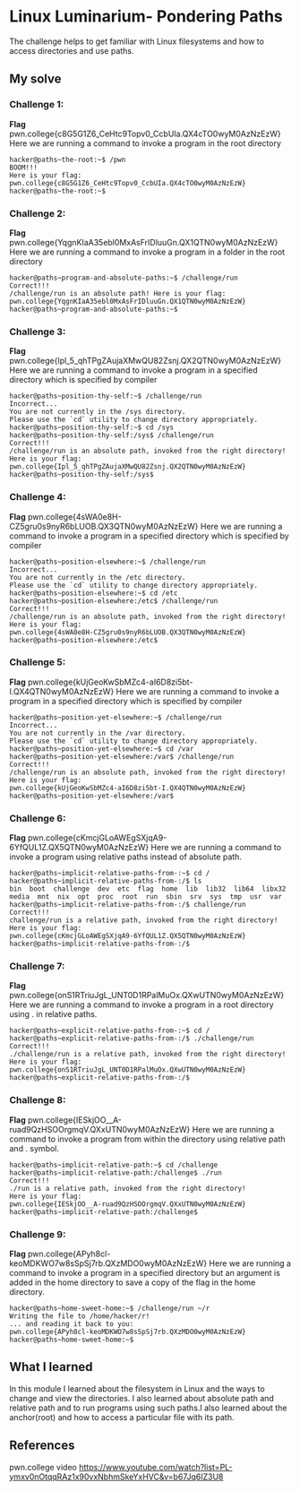 # Linux Luminarium- Pondering Paths
The challenge helps to get familiar with Linux filesystems and how to access directories and use paths.

## My solve
### Challenge 1:
  **Flag**  pwn.college{c8G5G1Z6_CeHtc9Topv0_CcbUIa.QX4cTO0wyM0AzNzEzW}
  Here we are running a command to invoke a program in the root directory
 ``` 
hacker@paths~the-root:~$ /pwn
BOOM!!!
Here is your flag:
pwn.college{c8G5G1Z6_CeHtc9Topv0_CcbUIa.QX4cTO0wyM0AzNzEzW}
hacker@paths~the-root:~$ 
```
### Challenge 2:
  **Flag**  pwn.college{YqgnKIaA35ebl0MxAsFrIDluuGn.QX1QTN0wyM0AzNzEzW}
  Here we are running a command to invoke a program in a folder in the root directory
 ``` 
hacker@paths~program-and-absolute-paths:~$ /challenge/run
Correct!!!
/challenge/run is an absolute path! Here is your flag:
pwn.college{YqgnKIaA35ebl0MxAsFrIDluuGn.QX1QTN0wyM0AzNzEzW}
hacker@paths~program-and-absolute-paths:~$ 
```
### Challenge 3:
  **Flag**  pwn.college{Ipl_5_qhTPgZAujaXMwQU82Zsnj.QX2QTN0wyM0AzNzEzW}
  Here we are running a command to invoke a program in a specified directory which is specified by compiler
 ``` 
hacker@paths~position-thy-self:~$ /challenge/run
Incorrect...
You are not currently in the /sys directory.
Please use the `cd` utility to change directory appropriately.
hacker@paths~position-thy-self:~$ cd /sys
hacker@paths~position-thy-self:/sys$ /challenge/run
Correct!!!
/challenge/run is an absolute path, invoked from the right directory!
Here is your flag:
pwn.college{Ipl_5_qhTPgZAujaXMwQU82Zsnj.QX2QTN0wyM0AzNzEzW}
hacker@paths~position-thy-self:/sys$ 
```
### Challenge 4:
  **Flag**  pwn.college{4sWA0e8H-CZ5gru0s9nyR6bLUOB.QX3QTN0wyM0AzNzEzW}
  Here we are running a command to invoke a program in a specified directory which is specified by compiler
 ``` 
hacker@paths~position-elsewhere:~$ /challenge/run
Incorrect...
You are not currently in the /etc directory.
Please use the `cd` utility to change directory appropriately.
hacker@paths~position-elsewhere:~$ cd /etc
hacker@paths~position-elsewhere:/etc$ /challenge/run
Correct!!!
/challenge/run is an absolute path, invoked from the right directory!
Here is your flag:
pwn.college{4sWA0e8H-CZ5gru0s9nyR6bLUOB.QX3QTN0wyM0AzNzEzW}
hacker@paths~position-elsewhere:/etc$ 
```
### Challenge 5:
  **Flag**  pwn.college{kUjGeoKwSbMZc4-aI6D8zi5bt-I.QX4QTN0wyM0AzNzEzW}
  Here we are running a command to invoke a program in a specified directory which is specified by compiler
 ``` 
hacker@paths~position-yet-elsewhere:~$ /challenge/run
Incorrect...
You are not currently in the /var directory.
Please use the `cd` utility to change directory appropriately.
hacker@paths~position-yet-elsewhere:~$ cd /var
hacker@paths~position-yet-elsewhere:/var$ /challenge/run
Correct!!!
/challenge/run is an absolute path, invoked from the right directory!
Here is your flag:
pwn.college{kUjGeoKwSbMZc4-aI6D8zi5bt-I.QX4QTN0wyM0AzNzEzW}
hacker@paths~position-yet-elsewhere:/var$ 
```
### Challenge 6:
  **Flag**  pwn.college{cKmcjGLoAWEgSXjqA9-6YfQUL1Z.QX5QTN0wyM0AzNzEzW}
  Here we are running a command to invoke a program using relative paths instead of absolute path.
 ``` 
hacker@paths~implicit-relative-paths-from-:~$ cd /
hacker@paths~implicit-relative-paths-from-:/$ ls
bin  boot  challenge  dev  etc  flag  home  lib  lib32  lib64  libx32  media  mnt  nix  opt  proc  root  run  sbin  srv  sys  tmp  usr  var
hacker@paths~implicit-relative-paths-from-:/$ challenge/run
Correct!!!
challenge/run is a relative path, invoked from the right directory!
Here is your flag:
pwn.college{cKmcjGLoAWEgSXjqA9-6YfQUL1Z.QX5QTN0wyM0AzNzEzW}
hacker@paths~implicit-relative-paths-from-:/$  
```
### Challenge 7:
  **Flag**  pwn.college{onS1RTriuJgL_UNT0D1RPalMuOx.QXwUTN0wyM0AzNzEzW}
  Here we are running a command to invoke a program in a root directory using . in relative paths.
 ``` 
hacker@paths~explicit-relative-paths-from-:~$ cd /
hacker@paths~explicit-relative-paths-from-:/$ ./challenge/run
Correct!!!
./challenge/run is a relative path, invoked from the right directory!
Here is your flag:
pwn.college{onS1RTriuJgL_UNT0D1RPalMuOx.QXwUTN0wyM0AzNzEzW}
hacker@paths~explicit-relative-paths-from-:/$ 
```
### Challenge 8:
  **Flag**  pwn.college{IESkjOO__A-ruad9QzHSOOrgmqV.QXxUTN0wyM0AzNzEzW}
  Here we are running a command to invoke a program from within the directory using relative path and . symbol.
 ``` 
hacker@paths~implicit-relative-path:~$ cd /challenge
hacker@paths~implicit-relative-path:/challenge$ ./run
Correct!!!
./run is a relative path, invoked from the right directory!
Here is your flag:
pwn.college{IESkjOO__A-ruad9QzHSOOrgmqV.QXxUTN0wyM0AzNzEzW}
hacker@paths~implicit-relative-path:/challenge$ 
```
### Challenge 9:
  **Flag**  pwn.college{APyh8cl-keoMDKWO7w8sSpSj7rb.QXzMDO0wyM0AzNzEzW}
  Here we are running a command to invoke a program in a specified directory but an argument is added in the home directory to save a copy of the flag in the home directory.
 ``` 
hacker@paths~home-sweet-home:~$ /challenge/run ~/r
Writing the file to /home/hacker/r!
... and reading it back to you:
pwn.college{APyh8cl-keoMDKWO7w8sSpSj7rb.QXzMDO0wyM0AzNzEzW}
hacker@paths~home-sweet-home:~$ 
```

  
## What I learned
In this module I learned about the filesystem in Linux and the ways to change and view the directories. I also learned about absolute path and relative path and to run programs using such paths.I also learned about the anchor(root) and how to access a particular file with its path.

## References 
pwn.college video
https://www.youtube.com/watch?list=PL-ymxv0nOtqqRAz1x90vxNbhmSkeYxHVC&v=b67Jq6IZ3U8
